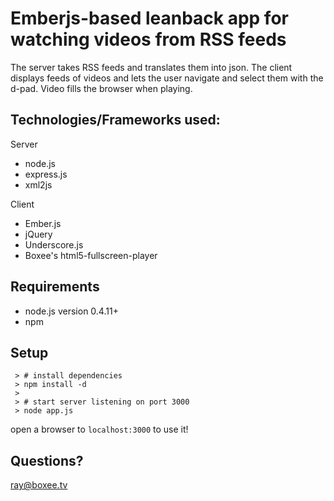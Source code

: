 Emberjs-based leanback app for watching videos from RSS feeds
===

The server takes RSS feeds and translates them into json.  The client displays feeds of videos and lets the user navigate and select them with the d-pad.  Video fills the browser when playing.

Technologies/Frameworks used:
---

Server

   * node.js
   * express.js
   * xml2js
   
Client

   * Ember.js
   * jQuery
   * Underscore.js
   * Boxee's html5-fullscreen-player


Requirements
---
  * node.js version 0.4.11+
  * npm

Setup
---

     > # install dependencies
     > npm install -d 
     >
     > # start server listening on port 3000
     > node app.js


open a browser to `localhost:3000` to use it!


Questions?
---
ray@boxee.tv
